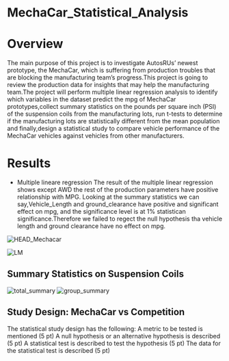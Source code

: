 
# MechaCar_Statistical_Analysis
# Overview
The main purpose of this project is to investigate AutosRUs’ newest prototype, the MechaCar, which is suffering from production troubles that are blocking the manufacturing team’s progress.This project is going to review the production data for insights that may help the manufacturing team.The project will perform multiple linear regression analysis to identify which variables in the dataset predict the mpg of MechaCar prototypes,collect summary statistics on the pounds per square inch (PSI) of the suspension coils from the manufacturing lots, run t-tests to determine if the manufacturing lots are statistically different from the mean population and finally,design a statistical study to compare vehicle performance of the MechaCar vehicles against vehicles from other manufacturers. 


# Results
 - Multiple lineare regression
The result of the multiple linear regression shows except AWD the rest of the production parameters have positive relationship with MPG. Looking at the summary statistics we can say,Vehicle_Length and ground_clearance have positive and significant effect on mpg, and the significance level is at 1% statistican significance.Therefore we  failed to regect the null hypothesis tha vehicle length and ground clearance have no effect on mpg.
 
![HEAD_Mechacar](https://user-images.githubusercontent.com/78656720/120928660-8c496d00-c6b3-11eb-805b-d513bb44bc3f.PNG)

![LM](https://user-images.githubusercontent.com/78656720/120928671-953a3e80-c6b3-11eb-809a-f052bd66d8c3.PNG)

## Summary Statistics on Suspension Coils
![total_summary](https://user-images.githubusercontent.com/78656720/120931204-9a50bb00-c6be-11eb-8283-3a4baece78e6.PNG)
![group_summary](https://user-images.githubusercontent.com/78656720/120931215-9fae0580-c6be-11eb-9dc0-6621bd347403.PNG)


## Study Design: MechaCar vs Competition
The statistical study design has the following:
A metric to be tested is mentioned (5 pt)
A null hypothesis or an alternative hypothesis is described (5 pt)
A statistical test is described to test the hypothesis (5 pt)
The data for the statistical test is described (5 pt)
